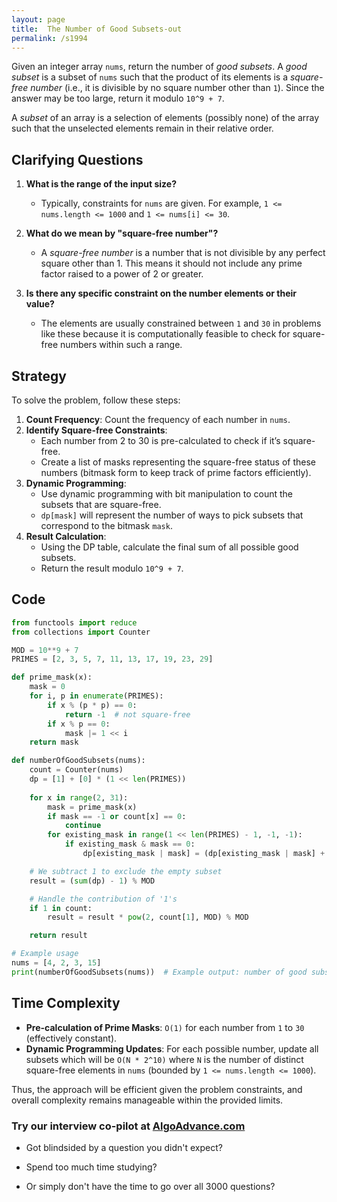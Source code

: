 ```yaml
---
layout: page
title:  The Number of Good Subsets-out
permalink: /s1994
---
```


Given an integer array `nums`, return the number of *good subsets*. A *good subset* is a subset of `nums` such that the product of its elements is a *square-free number* (i.e., it is divisible by no square number other than `1`). Since the answer may be too large, return it modulo `10^9 + 7`.

A *subset* of an array is a selection of elements (possibly none) of the array such that the unselected elements remain in their relative order.

## Clarifying Questions

1. **What is the range of the input size?**
   - Typically, constraints for `nums` are given. For example, `1 <= nums.length <= 1000` and `1 <= nums[i] <= 30`.

2. **What do we mean by "square-free number"?**
   - A *square-free number* is a number that is not divisible by any perfect square other than 1. This means it should not include any prime factor raised to a power of 2 or greater.

3. **Is there any specific constraint on the number elements or their value?**
   - The elements are usually constrained between `1` and `30` in problems like these because it is computationally feasible to check for square-free numbers within such a range.

## Strategy

To solve the problem, follow these steps:
1. **Count Frequency**: Count the frequency of each number in `nums`.
2. **Identify Square-free Constraints**:
   - Each number from 2 to 30 is pre-calculated to check if it’s square-free.
   - Create a list of masks representing the square-free status of these numbers (bitmask form to keep track of prime factors efficiently).
3. **Dynamic Programming**:
   - Use dynamic programming with bit manipulation to count the subsets that are square-free.
   - `dp[mask]` will represent the number of ways to pick subsets that correspond to the bitmask `mask`.
4. **Result Calculation**:
   - Using the DP table, calculate the final sum of all possible good subsets.
   - Return the result modulo `10^9 + 7`.

## Code

```python
from functools import reduce
from collections import Counter

MOD = 10**9 + 7
PRIMES = [2, 3, 5, 7, 11, 13, 17, 19, 23, 29]

def prime_mask(x):
    mask = 0
    for i, p in enumerate(PRIMES):
        if x % (p * p) == 0:
            return -1  # not square-free
        if x % p == 0:
            mask |= 1 << i
    return mask

def numberOfGoodSubsets(nums):
    count = Counter(nums)
    dp = [1] + [0] * (1 << len(PRIMES))
    
    for x in range(2, 31):
        mask = prime_mask(x)
        if mask == -1 or count[x] == 0:
            continue
        for existing_mask in range(1 << len(PRIMES) - 1, -1, -1):
            if existing_mask & mask == 0:
                dp[existing_mask | mask] = (dp[existing_mask | mask] + dp[existing_mask] * count[x]) % MOD

    # We subtract 1 to exclude the empty subset
    result = (sum(dp) - 1) % MOD

    # Handle the contribution of '1's
    if 1 in count:
        result = result * pow(2, count[1], MOD) % MOD

    return result

# Example usage
nums = [4, 2, 3, 15]
print(numberOfGoodSubsets(nums))  # Example output: number of good subsets
```

## Time Complexity

- **Pre-calculation of Prime Masks**: `O(1)` for each number from `1` to `30` (effectively constant).
- **Dynamic Programming Updates**: For each possible number, update all subsets which will be `O(N * 2^10)` where `N` is the number of distinct square-free elements in `nums` (bounded by `1 <= nums.length <= 1000`).

Thus, the approach will be efficient given the problem constraints, and overall complexity remains manageable within the provided limits.


### Try our interview co-pilot at [AlgoAdvance.com](https://algoAdvance.com)

- Got blindsided by a question you didn't expect?

- Spend too much time studying?

- Or simply don't have the time to go over all 3000 questions?

